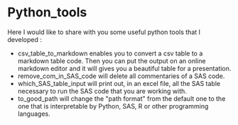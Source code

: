 # Python_tools
 Here I would like to share with you some useful python tools that I developed : 
 
 - csv_table_to_markdown enables you to convert a csv table to a markdown table code. Then you can put the output on an online markdown editor and it will gives you a beautiful table for a presentation.
- remove_com_in_SAS_code will delete all commentaries of a SAS code.
- which_SAS_table_input will print out, in an excel file, all the SAS table necessary to run the SAS code that you are working with. 
- to_good_path will change the "path format" from the default one to the one that is interpretable by Python, SAS, R or other programming languages.
